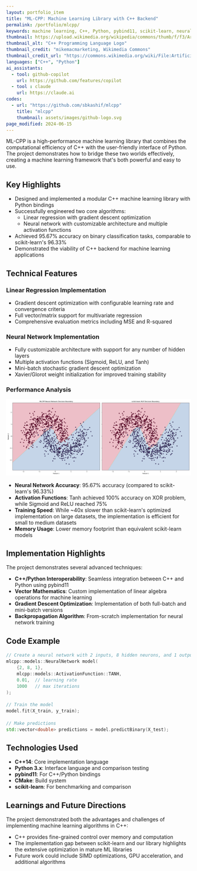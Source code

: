 ```yaml
---
layout: portfolio_item
title: "ML-CPP: Machine Learning Library with C++ Backend"
permalink: /portfolio/mlcpp/
keywords: machine learning, C++, Python, pybind11, scikit-learn, neural networks, linear regression
thumbnail: https://upload.wikimedia.org/wikipedia/commons/thumb/f/f3/Artificial_Intelligence_%26_AI_%26_Machine_Learning.jpg/1500px-Artificial_Intelligence_%26_AI_%26_Machine_Learning.jpg?20201029165740
thumbnail_alt: "C++ Programming Language Logo"
thumbnail_credit: "mikemacmarketing, Wikimedia Commons"
thumbnail_credit_url: "https://commons.wikimedia.org/wiki/File:Artificial_Intelligence_%26_AI_%26_Machine_Learning.jpg"
languages: ["C++", "Python"]
ai_assistants:
  - tool: github-copilot
    url: https://github.com/features/copilot
  - tool : claude
    url: https://claude.ai
codes:
  - url: "https://github.com/sbkashif/mlcpp"
    title: "mlcpp"
    thumbnail: assets/images/github-logo.svg
page_modified: 2024-06-15
---
```


ML-CPP is a high-performance machine learning library that combines the computational efficiency of C++ with the user-friendly interface of Python. The project demonstrates how to bridge these two worlds effectively, creating a machine learning framework that's both powerful and easy to use.

<!--more-->

## Key Highlights

- Designed and implemented a modular C++ machine learning library with Python bindings
- Successfully engineered two core algorithms:
  - Linear regression with gradient descent optimization
  - Neural network with customizable architecture and multiple activation functions
- Achieved 95.67% accuracy on binary classification tasks, comparable to scikit-learn's 96.33%
- Demonstrated the viability of C++ backend for machine learning applications

## Technical Features

### Linear Regression Implementation

- Gradient descent optimization with configurable learning rate and convergence criteria
- Full vector/matrix support for multivariate regression
- Comprehensive evaluation metrics including MSE and R-squared

### Neural Network Implementation

- Fully customizable architecture with support for any number of hidden layers
- Multiple activation functions (Sigmoid, ReLU, and Tanh)
- Mini-batch stochastic gradient descent optimization
- Xavier/Glorot weight initialization for improved training stability

### Performance Analysis

![Performance Comparison](/assets/images/mlcpp_scikitlearn_logreg_compare.png)

- **Neural Network Accuracy**: 95.67% accuracy (compared to scikit-learn's 96.33%)
- **Activation Functions**: Tanh achieved 100% accuracy on XOR problem, while Sigmoid and ReLU reached 75%
- **Training Speed**: While ~40x slower than scikit-learn's optimized implementation on large datasets, the implementation is efficient for small to medium datasets
- **Memory Usage**: Lower memory footprint than equivalent scikit-learn models

## Implementation Highlights

The project demonstrates several advanced techniques:

- **C++/Python Interoperability**: Seamless integration between C++ and Python using pybind11
- **Vector Mathematics**: Custom implementation of linear algebra operations for machine learning
- **Gradient Descent Optimization**: Implementation of both full-batch and mini-batch versions
- **Backpropagation Algorithm**: From-scratch implementation for neural network training

## Code Example

```cpp
// Create a neural network with 2 inputs, 8 hidden neurons, and 1 output
mlcpp::models::NeuralNetwork model(
    {2, 8, 1}, 
    mlcpp::models::ActivationFunction::TANH, 
    0.01,  // learning rate
    1000   // max iterations
);

// Train the model
model.fit(X_train, y_train);

// Make predictions
std::vector<double> predictions = model.predictBinary(X_test);
```

## Technologies Used

- **C++14**: Core implementation language
- **Python 3.x**: Interface language and comparison testing
- **pybind11**: For C++/Python bindings
- **CMake**: Build system
- **scikit-learn**: For benchmarking and comparison

## Learnings and Future Directions

The project demonstrated both the advantages and challenges of implementing machine learning algorithms in C++:

- C++ provides fine-grained control over memory and computation
- The implementation gap between scikit-learn and our library highlights the extensive optimization in mature ML libraries
- Future work could include SIMD optimizations, GPU acceleration, and additional algorithms